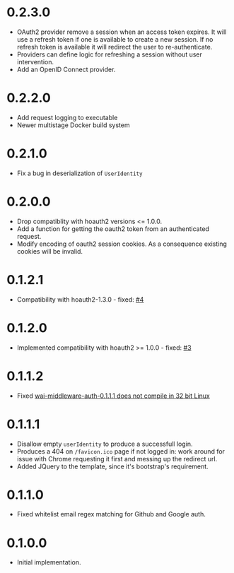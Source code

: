 # 0.2.3.0

* OAuth2 provider remove a session when an access token expires. It will use a
  refresh token if one is available to create a new session. If no refresh token
  is available it will redirect the user to re-authenticate.
* Providers can define logic for refreshing a session without user intervention.
* Add an OpenID Connect provider.

# 0.2.2.0

* Add request logging to executable
* Newer multistage Docker build system

# 0.2.1.0

* Fix a bug in deserialization of `UserIdentity`

# 0.2.0.0

* Drop compatiblity with hoauth2 versions <= 1.0.0.
* Add a function for getting the oauth2 token from an authenticated request.
* Modify encoding of oauth2 session cookies. As a consequence existing cookies will be invalid.

0.1.2.1
=======

* Compatibility with hoauth2-1.3.0 - fixed: [#4](https://github.com/fpco/wai-middleware-auth/issues/4)

0.1.2.0
=======

* Implemented compatibility with hoauth2 >= 1.0.0 - fixed: [#3](https://github.com/fpco/wai-middleware-auth/issues/3)

0.1.1.2
=======

* Fixed [wai-middleware-auth-0.1.1.1 does not compile in 32 bit Linux](https://github.com/fpco/wai-middleware-auth/issues/2)

0.1.1.1
=======

* Disallow empty `userIdentity` to produce a successfull login.
* Produces a 404 on `/favicon.ico` page if not logged in: work around for issue
  with Chrome requesting it first and messing up the redirect url.
* Added JQuery to the template, since it's bootstrap's requirement.

0.1.1.0
=======

* Fixed whitelist email regex matching for Github and Google auth.

0.1.0.0
=======

* Initial implementation.

